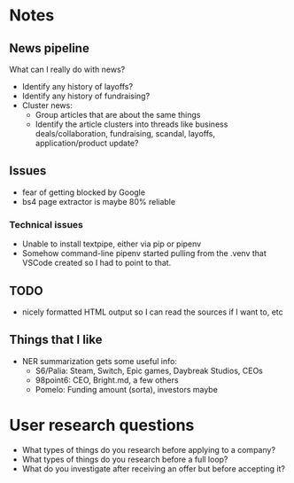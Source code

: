 # Notes

## News pipeline

What can I really do with news?

- Identify any history of layoffs?
- Identify any history of fundraising?
- Cluster news:
    - Group articles that are about the same things
    - Identify the article clusters into threads like business deals/collaboration, fundraising, scandal, layoffs, application/product update?

## Issues

- fear of getting blocked by Google
- bs4 page extractor is maybe 80% reliable

### Technical issues

- Unable to install textpipe, either via pip or pipenv
- Somehow command-line pipenv started pulling from the .venv that VSCode created so I had to point to that.

## TODO

- nicely formatted HTML output so I can read the sources if I want to, etc

## Things that I like

- NER summarization gets some useful info:
    - S6/Palia: Steam, Switch, Epic games, Daybreak Studios, CEOs
    - 98point6: CEO, Bright.md, a few others
    - Pomelo: Funding amount (sorta), investors maybe

# User research questions

- What types of things do you research before applying to a company?
- What types of things do you research before a full loop?
- What do you investigate after receiving an offer but before accepting it?
